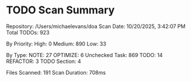 TODO Scan Summary
=================
Repository: /Users/michaelevans/doa
Scan Date: 10/20/2025, 3:42:07 PM
Total TODOs: 923

By Priority:
  High: 0
  Medium: 890
  Low: 33

By Type:
  NOTE: 27
  OPTIMIZE: 6
  Unchecked Task: 869
  TODO: 14
  REFACTOR: 3
  TODO Section: 4

Files Scanned: 191
Scan Duration: 708ms